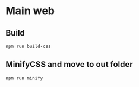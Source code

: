 # Main web

## Build

```
npm run build-css
```

## MinifyCSS and move to out folder

```
npm run minify
```
